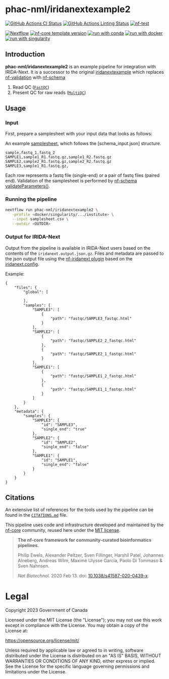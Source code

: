 # phac-nml/iridanextexample2

[![GitHub Actions CI Status](https://github.com/phac-nml/iridanextexample2/actions/workflows/nf-test.yml/badge.svg)](https://github.com/phac-nml/iridanextexample2/actions/workflows/nf-test.yml)
[![GitHub Actions Linting Status](https://github.com/phac-nml/iridanextexample2/actions/workflows/linting.yml/badge.svg)](https://github.com/phac-nml/iridanextexample2/actions/workflows/linting.yml)
[![nf-test](https://img.shields.io/badge/unit_tests-nf--test-337ab7.svg)](https://www.nf-test.com)

[![Nextflow](https://img.shields.io/badge/version-%E2%89%A524.10.5-green?style=flat&logo=nextflow&logoColor=white&color=%230DC09D&link=https%3A%2F%2Fnextflow.io)](https://www.nextflow.io/)
[![nf-core template version](https://img.shields.io/badge/nf--core_template-3.3.2-green?style=flat&logo=nfcore&logoColor=white&color=%2324B064&link=https%3A%2F%2Fnf-co.re)](https://github.com/nf-core/tools/releases/tag/3.3.2)
[![run with conda](http://img.shields.io/badge/run%20with-conda-3EB049?labelColor=000000&logo=anaconda)](https://docs.conda.io/en/latest/)
[![run with docker](https://img.shields.io/badge/run%20with-docker-0db7ed?labelColor=000000&logo=docker)](https://www.docker.com/)
[![run with singularity](https://img.shields.io/badge/run%20with-singularity-1d355c.svg?labelColor=000000)](https://sylabs.io/docs/)

## Introduction

**phac-nml/iridanextexample2** is an example pipeline for integration with IRIDA-Next. It is a successor to the original [iridanextexample](https://github.com/phac-nml/iridanextexample) which replaces [nf-validation](https://github.com/nextflow-io/nf-validation) with [nf-schema](https://github.com/nextflow-io/nf-schema)

1. Read QC ([`FastQC`](https://www.bioinformatics.babraham.ac.uk/projects/fastqc/))
2. Present QC for raw reads ([`MultiQC`](http://multiqc.info/))

## Usage

### Input

First, prepare a samplesheet with your input data that looks as follows:

An example [samplesheet](assets/samplesheet.csv), which follows the [schema_input.json] structure.

```csv
sample,fastq_1,fastq_2
SAMPLE1,sample1_R1.fastq.gz,sample1_R2.fastq.gz
SAMPLE2,sample2_R1.fastq.gz,sample2_R2.fastq.gz
SAMPLE3,sample1_R1.fastq.gz,
```

Each row represents a fastq file (single-end) or a pair of fastq files (paired end). Validation of the samplesheet is performed by [nf-schema validateParameters()](https://nextflow-io.github.io/nf-schema/latest/nextflow_schema/).

### Running the pipeline

```bash
nextflow run phac-nml/iridanextexample2 \
   -profile <docker/singularity/.../institute> \
   --input samplesheet.csv \
   --outdir <OUTDIR>
```

### Output for IRIDA-Next

Output from the pipeline is available in IRIDA-Next users based on the contents of the `iridanext.output.json.gz`. Files and metadata are passed to the json output file using the [nf-iridanext plugin](https://github.com/phac-nml/nf-iridanext) based on the [iridanext.config](conf/iridanext.config).

Example:

```
{
    "files": {
        "global": [

        ],
        "samples": {
            "SAMPLE3": [
                {
                    "path": "fastqc/SAMPLE3_fastqc.html"
                }
            ],
            "SAMPLE2": [
                {
                    "path": "fastqc/SAMPLE2_2_fastqc.html"
                },
                {
                    "path": "fastqc/SAMPLE2_1_fastqc.html"
                }
            ],
            "SAMPLE1": [
                {
                    "path": "fastqc/SAMPLE1_2_fastqc.html"
                },
                {
                    "path": "fastqc/SAMPLE1_1_fastqc.html"
                }
            ]
        }
    },
    "metadata": {
        "samples": {
            "SAMPLE3": {
                "id": "SAMPLE3",
                "single_end": "true"
            },
            "SAMPLE2": {
                "id": "SAMPLE2",
                "single_end": "false"
            },
            "SAMPLE1": {
                "id": "SAMPLE1",
                "single_end": "false"
            }
        }
    }
}
```

## Citations

<!-- TODO nf-core: Add citation for pipeline after first release. Uncomment lines below and update Zenodo doi and badge at the top of this file. -->
<!-- If you use phac-nml/iridanextexample2 for your analysis, please cite it using the following doi: [10.5281/zenodo.XXXXXX](https://doi.org/10.5281/zenodo.XXXXXX) -->

<!-- TODO nf-core: Add bibliography of tools and data used in your pipeline -->

An extensive list of references for the tools used by the pipeline can be found in the [`CITATIONS.md`](CITATIONS.md) file.

This pipeline uses code and infrastructure developed and maintained by the [nf-core](https://nf-co.re) community, reused here under the [MIT license](https://github.com/nf-core/tools/blob/main/LICENSE).

> **The nf-core framework for community-curated bioinformatics pipelines.**
>
> Philip Ewels, Alexander Peltzer, Sven Fillinger, Harshil Patel, Johannes Alneberg, Andreas Wilm, Maxime Ulysse Garcia, Paolo Di Tommaso & Sven Nahnsen.
>
> _Nat Biotechnol._ 2020 Feb 13. doi: [10.1038/s41587-020-0439-x](https://dx.doi.org/10.1038/s41587-020-0439-x).

# Legal

Copyright 2023 Government of Canada

Licensed under the MIT License (the "License"); you may not use
this work except in compliance with the License. You may obtain a copy of the
License at:

https://opensource.org/license/mit/

Unless required by applicable law or agreed to in writing, software distributed
under the License is distributed on an "AS IS" BASIS, WITHOUT WARRANTIES OR
CONDITIONS OF ANY KIND, either express or implied. See the License for the
specific language governing permissions and limitations under the License.
